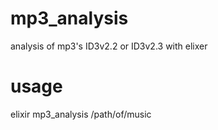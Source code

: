 # mp3_analysis
analysis of mp3's ID3v2.2 or ID3v2.3 with elixer

# usage
elixir mp3_analysis /path/of/music

